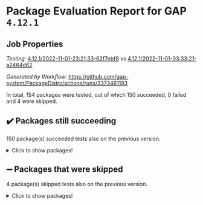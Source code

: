 # Package Evaluation Report for GAP `4.12.1`

## Job Properties

*Testing:* [4.12.1/2022-11-01-23:21:33-62f7ebf8](https://github.com/gap-system/PackageDistro/blob/data/reports/4.12.1/2022-11-01-23:21:33-62f7ebf8) vs [4.12.1/2022-11-01-03:33:21-a2464d62](https://github.com/gap-system/PackageDistro/blob/data/reports/4.12.1/2022-11-01-03:33:21-a2464d62)

*Generated by Workflow:* https://github.com/gap-system/PackageDistro/actions/runs/3373461193

In total, 154 packages were tested, out of which 150 succeeded, 0 failed and 4 were skipped.

## :heavy_check_mark: Packages still succeeding

150 package(s) succeeded tests also on the previous version.
<details><summary>Click to show packages!</summary>

- 4ti2interface 2022.09-01 [(success)](https://github.com/gap-system/PackageDistro/actions/runs/3373461193/jobs/5598202861)
- ace 5.6.1 [(success)](https://github.com/gap-system/PackageDistro/actions/runs/3373461193/jobs/5598202992)
- aclib 1.3.2 [(success)](https://github.com/gap-system/PackageDistro/actions/runs/3373461193/jobs/5598203092)
- agt 0.3 [(success)](https://github.com/gap-system/PackageDistro/actions/runs/3373461193/jobs/5598203198)
- alnuth 3.2.1 [(success)](https://github.com/gap-system/PackageDistro/actions/runs/3373461193/jobs/5598203301)
- anupq 3.2.6 [(success)](https://github.com/gap-system/PackageDistro/actions/runs/3373461193/jobs/5598203397)
- atlasrep 2.1.6 [(success)](https://github.com/gap-system/PackageDistro/actions/runs/3373461193/jobs/5598203504)
- autodoc 2022.10.20 [(success)](https://github.com/gap-system/PackageDistro/actions/runs/3373461193/jobs/5598203660)
- automata 1.15 [(success)](https://github.com/gap-system/PackageDistro/actions/runs/3373461193/jobs/5598203783)
- automgrp 1.3.2 [(success)](https://github.com/gap-system/PackageDistro/actions/runs/3373461193/jobs/5598203881)
- autpgrp 1.11 [(success)](https://github.com/gap-system/PackageDistro/actions/runs/3373461193/jobs/5598204018)
- cap 2022.10-12 [(success)](https://github.com/gap-system/PackageDistro/actions/runs/3373461193/jobs/5598204161)
- caratinterface 2.3.4 [(success)](https://github.com/gap-system/PackageDistro/actions/runs/3373461193/jobs/5598204400)
- cddinterface 2022.11.01 [(success)](https://github.com/gap-system/PackageDistro/actions/runs/3373461193/jobs/5598204575)
- circle 1.6.5 [(success)](https://github.com/gap-system/PackageDistro/actions/runs/3373461193/jobs/5598204754)
- classicpres 1.22 [(success)](https://github.com/gap-system/PackageDistro/actions/runs/3373461193/jobs/5598204922)
- cohomolo 1.6.10 [(success)](https://github.com/gap-system/PackageDistro/actions/runs/3373461193/jobs/5598205051)
- congruence 1.2.4 [(success)](https://github.com/gap-system/PackageDistro/actions/runs/3373461193/jobs/5598205196)
- corelg 1.56 [(success)](https://github.com/gap-system/PackageDistro/actions/runs/3373461193/jobs/5598205326)
- crime 1.6 [(success)](https://github.com/gap-system/PackageDistro/actions/runs/3373461193/jobs/5598205454)
- crisp 1.4.5 [(success)](https://github.com/gap-system/PackageDistro/actions/runs/3373461193/jobs/5598205548)
- crypting 0.10.3 [(success)](https://github.com/gap-system/PackageDistro/actions/runs/3373461193/jobs/5598205651)
- cryst 4.1.25 [(success)](https://github.com/gap-system/PackageDistro/actions/runs/3373461193/jobs/5598205751)
- crystcat 1.1.10 [(success)](https://github.com/gap-system/PackageDistro/actions/runs/3373461193/jobs/5598205850)
- ctbllib 1.3.4 [(success)](https://github.com/gap-system/PackageDistro/actions/runs/3373461193/jobs/5598205977)
- cubefree 1.19 [(success)](https://github.com/gap-system/PackageDistro/actions/runs/3373461193/jobs/5598206086)
- curlinterface 2.3.1 [(success)](https://github.com/gap-system/PackageDistro/actions/runs/3373461193/jobs/5598206211)
- cvec 2.7.6 [(success)](https://github.com/gap-system/PackageDistro/actions/runs/3373461193/jobs/5598206316)
- datastructures 0.2.7 [(success)](https://github.com/gap-system/PackageDistro/actions/runs/3373461193/jobs/5598206437)
- deepthought 1.0.6 [(success)](https://github.com/gap-system/PackageDistro/actions/runs/3373461193/jobs/5598206533)
- design 1.7 [(success)](https://github.com/gap-system/PackageDistro/actions/runs/3373461193/jobs/5598206627)
- difsets 2.3.1 [(success)](https://github.com/gap-system/PackageDistro/actions/runs/3373461193/jobs/5598206809)
- digraphs 1.6.0 [(success)](https://github.com/gap-system/PackageDistro/actions/runs/3373461193/jobs/5598206896)
- edim 1.3.6 [(success)](https://github.com/gap-system/PackageDistro/actions/runs/3373461193/jobs/5598206954)
- example 4.3.2 [(success)](https://github.com/gap-system/PackageDistro/actions/runs/3373461193/jobs/5598207022)
- examplesforhomalg 2022.10-01 [(success)](https://github.com/gap-system/PackageDistro/actions/runs/3373461193/jobs/5598207094)
- factint 1.6.3 [(success)](https://github.com/gap-system/PackageDistro/actions/runs/3373461193/jobs/5598207171)
- ferret 1.0.9 [(success)](https://github.com/gap-system/PackageDistro/actions/runs/3373461193/jobs/5598207236)
- fga 1.4.0 [(success)](https://github.com/gap-system/PackageDistro/actions/runs/3373461193/jobs/5598207302)
- fining 1.5.1 [(success)](https://github.com/gap-system/PackageDistro/actions/runs/3373461193/jobs/5598207372)
- float 1.0.3 [(success)](https://github.com/gap-system/PackageDistro/actions/runs/3373461193/jobs/5598207433)
- format 1.4.3 [(success)](https://github.com/gap-system/PackageDistro/actions/runs/3373461193/jobs/5598207501)
- forms 1.2.9 [(success)](https://github.com/gap-system/PackageDistro/actions/runs/3373461193/jobs/5598207580)
- fplsa 1.2.5 [(success)](https://github.com/gap-system/PackageDistro/actions/runs/3373461193/jobs/5598207667)
- fr 2.4.11 [(success)](https://github.com/gap-system/PackageDistro/actions/runs/3373461193/jobs/5598207728)
- francy 1.2.5 [(success)](https://github.com/gap-system/PackageDistro/actions/runs/3373461193/jobs/5598207813)
- fwtree 1.3 [(success)](https://github.com/gap-system/PackageDistro/actions/runs/3373461193/jobs/5598207872)
- gapdoc 1.6.6 [(success)](https://github.com/gap-system/PackageDistro/actions/runs/3373461193/jobs/5598207950)
- gauss 2022.10-01 [(success)](https://github.com/gap-system/PackageDistro/actions/runs/3373461193/jobs/5598208046)
- gaussforhomalg 2022.08-03 [(success)](https://github.com/gap-system/PackageDistro/actions/runs/3373461193/jobs/5598208140)
- gbnp 1.0.5 [(success)](https://github.com/gap-system/PackageDistro/actions/runs/3373461193/jobs/5598208201)
- generalizedmorphismsforcap 2022.09-01 [(success)](https://github.com/gap-system/PackageDistro/actions/runs/3373461193/jobs/5598208293)
- genss 1.6.8 [(success)](https://github.com/gap-system/PackageDistro/actions/runs/3373461193/jobs/5598208425)
- gradedmodules 2022.09-02 [(success)](https://github.com/gap-system/PackageDistro/actions/runs/3373461193/jobs/5598208566)
- gradedringforhomalg 2022.10-01 [(success)](https://github.com/gap-system/PackageDistro/actions/runs/3373461193/jobs/5598208688)
- grape 4.8.5 [(success)](https://github.com/gap-system/PackageDistro/actions/runs/3373461193/jobs/5598208823)
- groupoids 1.71 [(success)](https://github.com/gap-system/PackageDistro/actions/runs/3373461193/jobs/5598208914)
- grpconst 2.6.2 [(success)](https://github.com/gap-system/PackageDistro/actions/runs/3373461193/jobs/5598209063)
- guarana 0.96.3 [(success)](https://github.com/gap-system/PackageDistro/actions/runs/3373461193/jobs/5598209160)
- guava 3.17 [(success)](https://github.com/gap-system/PackageDistro/actions/runs/3373461193/jobs/5598209257)
- hap 1.47 [(success)](https://github.com/gap-system/PackageDistro/actions/runs/3373461193/jobs/5598209368)
- hapcryst 0.1.15 [(success)](https://github.com/gap-system/PackageDistro/actions/runs/3373461193/jobs/5598209458)
- hecke 1.5.3 [(success)](https://github.com/gap-system/PackageDistro/actions/runs/3373461193/jobs/5598209544)
- help 3.5 [(success)](https://github.com/gap-system/PackageDistro/actions/runs/3373461193/jobs/5598209639)
- homalg 2022.08-04 [(success)](https://github.com/gap-system/PackageDistro/actions/runs/3373461193/jobs/5598209739)
- homalgtocas 2022.10-01 [(success)](https://github.com/gap-system/PackageDistro/actions/runs/3373461193/jobs/5598209849)
- idrel 2.44 [(success)](https://github.com/gap-system/PackageDistro/actions/runs/3373461193/jobs/5598209966)
- images 1.3.1 [(success)](https://github.com/gap-system/PackageDistro/actions/runs/3373461193/jobs/5598210055)
- intpic 0.3.0 [(success)](https://github.com/gap-system/PackageDistro/actions/runs/3373461193/jobs/5598210138)
- io 4.8.0 [(success)](https://github.com/gap-system/PackageDistro/actions/runs/3373461193/jobs/5598210235)
- io_forhomalg 2022.09-01 [(success)](https://github.com/gap-system/PackageDistro/actions/runs/3373461193/jobs/5598210339)
- irredsol 1.4.3 [(success)](https://github.com/gap-system/PackageDistro/actions/runs/3373461193/jobs/5598210418)
- json 2.1.1 [(success)](https://github.com/gap-system/PackageDistro/actions/runs/3373461193/jobs/5598210501)
- jupyterkernel 1.4.1 [(success)](https://github.com/gap-system/PackageDistro/actions/runs/3373461193/jobs/5598210580)
- jupyterviz 1.5.6 [(success)](https://github.com/gap-system/PackageDistro/actions/runs/3373461193/jobs/5598210681)
- kan 1.34 [(success)](https://github.com/gap-system/PackageDistro/actions/runs/3373461193/jobs/5598210744)
- kbmag 1.5.10 [(success)](https://github.com/gap-system/PackageDistro/actions/runs/3373461193/jobs/5598210824)
- laguna 3.9.5 [(success)](https://github.com/gap-system/PackageDistro/actions/runs/3373461193/jobs/5598210893)
- liealgdb 2.2.1 [(success)](https://github.com/gap-system/PackageDistro/actions/runs/3373461193/jobs/5598210999)
- liepring 2.8 [(success)](https://github.com/gap-system/PackageDistro/actions/runs/3373461193/jobs/5598211080)
- liering 2.4.2 [(success)](https://github.com/gap-system/PackageDistro/actions/runs/3373461193/jobs/5598211167)
- linearalgebraforcap 2022.10-07 [(success)](https://github.com/gap-system/PackageDistro/actions/runs/3373461193/jobs/5598211258)
- localizeringforhomalg 2022.09-01 [(success)](https://github.com/gap-system/PackageDistro/actions/runs/3373461193/jobs/5598211336)
- loops 3.4.2 [(success)](https://github.com/gap-system/PackageDistro/actions/runs/3373461193/jobs/5598211411)
- lpres 1.0.3 [(success)](https://github.com/gap-system/PackageDistro/actions/runs/3373461193/jobs/5598211493)
- majoranaalgebras 1.5 [(success)](https://github.com/gap-system/PackageDistro/actions/runs/3373461193/jobs/5598211601)
- mapclass 1.4.6 [(success)](https://github.com/gap-system/PackageDistro/actions/runs/3373461193/jobs/5598211724)
- matgrp 0.70 [(success)](https://github.com/gap-system/PackageDistro/actions/runs/3373461193/jobs/5598211879)
- matricesforhomalg 2022.10-06 [(success)](https://github.com/gap-system/PackageDistro/actions/runs/3373461193/jobs/5598212010)
- modisom 2.5.3 [(success)](https://github.com/gap-system/PackageDistro/actions/runs/3373461193/jobs/5598212147)
- modulepresentationsforcap 2022.10-05 [(success)](https://github.com/gap-system/PackageDistro/actions/runs/3373461193/jobs/5598212280)
- modules 2022.09-01 [(success)](https://github.com/gap-system/PackageDistro/actions/runs/3373461193/jobs/5598212443)
- monoidalcategories 2022.10-03 [(success)](https://github.com/gap-system/PackageDistro/actions/runs/3373461193/jobs/5598212597)
- nconvex 2022.09-01 [(success)](https://github.com/gap-system/PackageDistro/actions/runs/3373461193/jobs/5598212753)
- nilmat 1.4.2 [(success)](https://github.com/gap-system/PackageDistro/actions/runs/3373461193/jobs/5598212891)
- nock 1.5 [(success)](https://github.com/gap-system/PackageDistro/actions/runs/3373461193/jobs/5598213010)
- normalizinterface 1.3.4 [(success)](https://github.com/gap-system/PackageDistro/actions/runs/3373461193/jobs/5598213111)
- nq 2.5.9 [(success)](https://github.com/gap-system/PackageDistro/actions/runs/3373461193/jobs/5598213191)
- numericalsgps 1.3.1 [(success)](https://github.com/gap-system/PackageDistro/actions/runs/3373461193/jobs/5598213265)
- openmath 11.5.1 [(success)](https://github.com/gap-system/PackageDistro/actions/runs/3373461193/jobs/5598213344)
- orb 4.9.0 [(success)](https://github.com/gap-system/PackageDistro/actions/runs/3373461193/jobs/5598213422)
- packagemanager 1.3.2 [(success)](https://github.com/gap-system/PackageDistro/actions/runs/3373461193/jobs/5598213529)
- patternclass 2.4.3 [(success)](https://github.com/gap-system/PackageDistro/actions/runs/3373461193/jobs/5598213644)
- permut 2.0.4 [(success)](https://github.com/gap-system/PackageDistro/actions/runs/3373461193/jobs/5598213778)
- polenta 1.3.10 [(success)](https://github.com/gap-system/PackageDistro/actions/runs/3373461193/jobs/5598213890)
- polymaking 0.8.6 [(success)](https://github.com/gap-system/PackageDistro/actions/runs/3373461193/jobs/5598213989)
- primgrp 3.4.2 [(success)](https://github.com/gap-system/PackageDistro/actions/runs/3373461193/jobs/5598214083)
- profiling 2.5.1 [(success)](https://github.com/gap-system/PackageDistro/actions/runs/3373461193/jobs/5598214180)
- qpa 1.34 [(success)](https://github.com/gap-system/PackageDistro/actions/runs/3373461193/jobs/5598214310)
- quagroup 1.8.3 [(success)](https://github.com/gap-system/PackageDistro/actions/runs/3373461193/jobs/5598214439)
- radiroot 2.9 [(success)](https://github.com/gap-system/PackageDistro/actions/runs/3373461193/jobs/5598214589)
- rcwa 4.7.0 [(success)](https://github.com/gap-system/PackageDistro/actions/runs/3373461193/jobs/5598214693)
- rds 1.8 [(success)](https://github.com/gap-system/PackageDistro/actions/runs/3373461193/jobs/5598214821)
- recog 1.4.2 [(success)](https://github.com/gap-system/PackageDistro/actions/runs/3373461193/jobs/5598214921)
- repndecomp 1.2.1 [(success)](https://github.com/gap-system/PackageDistro/actions/runs/3373461193/jobs/5598215021)
- repsn 3.1.0 [(success)](https://github.com/gap-system/PackageDistro/actions/runs/3373461193/jobs/5598215121)
- resclasses 4.7.3 [(success)](https://github.com/gap-system/PackageDistro/actions/runs/3373461193/jobs/5598215213)
- ringsforhomalg 2022.10-02 [(success)](https://github.com/gap-system/PackageDistro/actions/runs/3373461193/jobs/5598215291)
- sco 2022.09-01 [(success)](https://github.com/gap-system/PackageDistro/actions/runs/3373461193/jobs/5598215368)
- scscp 2.3.1 [(success)](https://github.com/gap-system/PackageDistro/actions/runs/3373461193/jobs/5598215468)
- semigroups 5.1.0 [(success)](https://github.com/gap-system/PackageDistro/actions/runs/3373461193/jobs/5598215543)
- sglppow 2.2 [(success)](https://github.com/gap-system/PackageDistro/actions/runs/3373461193/jobs/5598215616)
- sgpviz 0.999.5 [(success)](https://github.com/gap-system/PackageDistro/actions/runs/3373461193/jobs/5598215701)
- simpcomp 2.1.14 [(success)](https://github.com/gap-system/PackageDistro/actions/runs/3373461193/jobs/5598215790)
- singular 2022.09.23 [(success)](https://github.com/gap-system/PackageDistro/actions/runs/3373461193/jobs/5598215882)
- sla 1.5.3 [(success)](https://github.com/gap-system/PackageDistro/actions/runs/3373461193/jobs/5598215998)
- smallgrp 1.5 [(success)](https://github.com/gap-system/PackageDistro/actions/runs/3373461193/jobs/5598216120)
- smallsemi 0.6.13 [(success)](https://github.com/gap-system/PackageDistro/actions/runs/3373461193/jobs/5598216211)
- sonata 2.9.5 [(success)](https://github.com/gap-system/PackageDistro/actions/runs/3373461193/jobs/5598216291)
- sophus 1.27 [(success)](https://github.com/gap-system/PackageDistro/actions/runs/3373461193/jobs/5598216379)
- spinsym 1.5.2 [(success)](https://github.com/gap-system/PackageDistro/actions/runs/3373461193/jobs/5598216465)
- standardff 0.9.4 [(success)](https://github.com/gap-system/PackageDistro/actions/runs/3373461193/jobs/5598216580)
- symbcompcc 1.3.2 [(success)](https://github.com/gap-system/PackageDistro/actions/runs/3373461193/jobs/5598216673)
- thelma 1.3 [(success)](https://github.com/gap-system/PackageDistro/actions/runs/3373461193/jobs/5598216759)
- tomlib 1.2.9 [(success)](https://github.com/gap-system/PackageDistro/actions/runs/3373461193/jobs/5598216863)
- toolsforhomalg 2022.10-01 [(success)](https://github.com/gap-system/PackageDistro/actions/runs/3373461193/jobs/5598216948)
- toric 1.9.5 [(success)](https://github.com/gap-system/PackageDistro/actions/runs/3373461193/jobs/5598217044)
- toricvarieties 2022.07.13 [(success)](https://github.com/gap-system/PackageDistro/actions/runs/3373461193/jobs/5598217145)
- transgrp 3.6.3 [(success)](https://github.com/gap-system/PackageDistro/actions/runs/3373461193/jobs/5598217230)
- ugaly 4.0.3 [(success)](https://github.com/gap-system/PackageDistro/actions/runs/3373461193/jobs/5598217314)
- unipot 1.5 [(success)](https://github.com/gap-system/PackageDistro/actions/runs/3373461193/jobs/5598217406)
- unitlib 4.1.0 [(success)](https://github.com/gap-system/PackageDistro/actions/runs/3373461193/jobs/5598217475)
- utils 0.77 [(success)](https://github.com/gap-system/PackageDistro/actions/runs/3373461193/jobs/5598217547)
- uuid 0.7 [(success)](https://github.com/gap-system/PackageDistro/actions/runs/3373461193/jobs/5598217655)
- walrus 0.9991 [(success)](https://github.com/gap-system/PackageDistro/actions/runs/3373461193/jobs/5598217738)
- wedderga 4.10.2 [(success)](https://github.com/gap-system/PackageDistro/actions/runs/3373461193/jobs/5598217817)
- xmod 2.88 [(success)](https://github.com/gap-system/PackageDistro/actions/runs/3373461193/jobs/5598217900)
- xmodalg 1.22 [(success)](https://github.com/gap-system/PackageDistro/actions/runs/3373461193/jobs/5598217986)
- yangbaxter 0.10.1 [(success)](https://github.com/gap-system/PackageDistro/actions/runs/3373461193/jobs/5598218071)
- zeromqinterface 0.14 [(success)](https://github.com/gap-system/PackageDistro/actions/runs/3373461193/jobs/5598218141)
</details>

## :heavy_minus_sign: Packages that were skipped

4 package(s) skipped tests also on the previous version.
<details><summary>Click to show packages!</summary>

- browse 1.8.18 [(skipped)](https://github.com/gap-system/PackageDistro/actions/runs/3373461193/jobs/5598050024)
- itc 1.5.1 [(skipped)](https://github.com/gap-system/PackageDistro/actions/runs/3373461193/jobs/5598050024)
- polycyclic 2.16 [(skipped)](https://github.com/gap-system/PackageDistro/actions/runs/3373461193/jobs/5598050024)
- xgap 4.31 [(skipped)](https://github.com/gap-system/PackageDistro/actions/runs/3373461193/jobs/5598050024)
</details>

